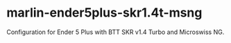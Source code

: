 # marlin-ender5plus-skr1.4t-msng
Configuration for Ender 5 Plus with BTT SKR v1.4 Turbo and Microswiss NG.
